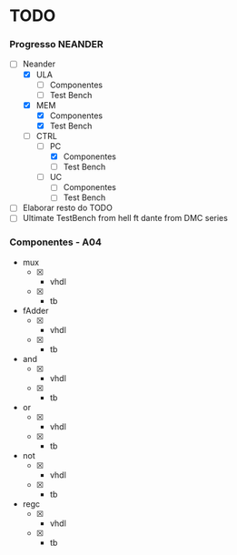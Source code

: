 # TODO

### Progresso NEANDER

* [ ] Neander
	* [X] ULA
		* [ ] Componentes
		* [ ] Test Bench
	* [X] MEM
		* [X] Componentes
		* [X] Test Bench
	* [ ] CTRL
		* [ ] PC
			* [X] Componentes
			* [ ] Test Bench
		* [ ] UC
			* [ ] Componentes
			* [ ] Test Bench
* [ ] Elaborar resto do TODO
* [ ] Ultimate TestBench from hell ft dante from DMC series

### Componentes - A04

* mux
	* [X] - vhdl
	* [X] - tb
* fAdder
	* [X] - vhdl
	* [X] - tb
* and
	* [X] - vhdl
	* [X] - tb
* or
	* [X] - vhdl
	* [X] - tb
* not
	* [X] - vhdl
	* [X] - tb
* regc
	* [X] - vhdl
	* [X] - tb

